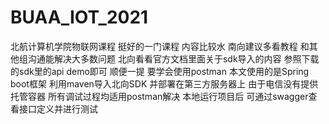 # BUAA_IOT_2021
北航计算机学院物联网课程
挺好的一门课程 内容比较水 南向建议多看教程 和其他组沟通能解决大多数问题
北向看看官方文档里面关于sdk导入的内容 参照下载的sdk里的api demo即可 顺便一提 要学会使用postman 
本文使用的是Spring boot框架 利用maven导入北向SDK 并部署在第三方服务器上 由于电信没有提供托管容器 所有调试过程均适用postman解决 
本地运行项目后 可通过swagger查看接口定义并进行测试
